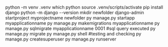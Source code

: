 python -m venv .venv
which python
source .venv/scripts/activate
pip install django
python -m django --version
mkdir newfolder
django-admin startproject myprojectname newfolder
py manage.py startapp myapplicationname
py manage.py makemigrations myapplicationname
py manage.py sqlmigrate myapplicationname 0001 #sql query executed
py manage.py migrate
py manage.py shell #testing and checking 
py manage.py createsuperuser
py manage.py runserver